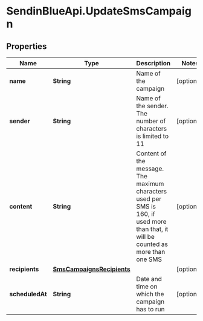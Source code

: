 # SendinBlueApi.UpdateSmsCampaign

## Properties
Name | Type | Description | Notes
------------ | ------------- | ------------- | -------------
**name** | **String** | Name of the campaign | [optional] 
**sender** | **String** | Name of the sender. The number of characters is limited to 11 | [optional] 
**content** | **String** | Content of the message. The maximum characters used per SMS is 160, if used more than that, it will be counted as more than one SMS | [optional] 
**recipients** | [**SmsCampaignsRecipients**](SmsCampaignsRecipients.md) |  | [optional] 
**scheduledAt** | **String** | Date and time on which the campaign has to run | [optional] 


